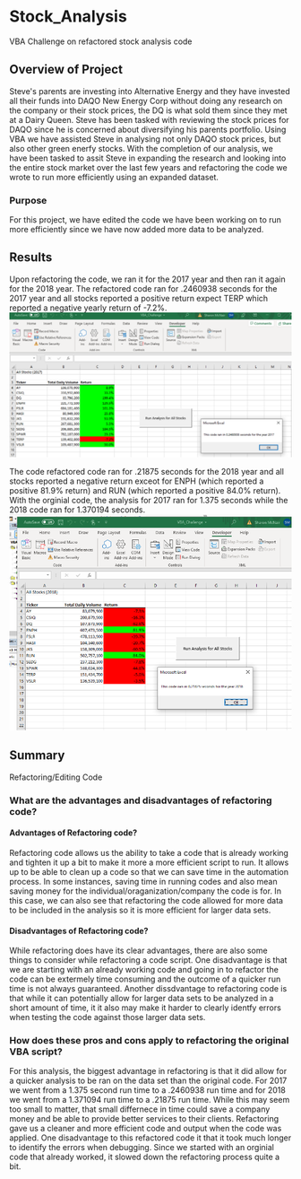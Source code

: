 # Stock_Analysis
VBA Challenge on refactored stock analysis code

## Overview of Project
Steve's parents are investing into Alternative Energy and they have invested all their funds into DAQO New Energy Corp without doing any research on the company or their stock prices, the DQ is what sold them since they met at a Dairy Queen. Steve has been tasked with reviewing the stock prices for DAQO since he is concerned about diversifying his parents portfolio. Using VBA we have assisted Steve in analysing not only DAQO stock prices, but also other green enerfy stocks. With the completion of our analysis, we have been tasked to assit Steve in expanding the research and looking into the entire stock market over the last few years and refactoring the code we wrote to run more efficiently using an expanded dataset. 
### Purpose
For this project, we have edited the code we have been working on to run more efficiently since we have now added more data to be analyzed. 
## Results
Upon refactoring the code, we ran it for the 2017 year and then ran it again for the 2018 year. 
The refactored code ran for .2460938 seconds for the 2017 year and all stocks reported a positive return expect TERP which reported a negative yearly return of -7.2%.
![2017Image](images/VBA_Challenge_2017.png)

The code refactored code ran for .21875 seconds for the 2018 year and all stocks reported a negative return exceot for ENPH (which reported a positive 81.9% return) and RUN (which reported a positive 84.0% return).
With the orginial code, the analysis for 2017 ran for 1.375 seconds while the 2018 code ran for 1.370194 seconds.
![2018Image](images/VBA_Challenge_2018.png)
## Summary
Refactoring/Editing Code
### What are the advantages and disadvantages of refactoring code?
#### Advantages of Refactoring code?
Refactoring code allows us the ability to take a code that is already working and tighten it up a bit to make it more a more efficient script to run.
It allows up to be able to clean up a code so that we can save time in the automation process. In some instances, saving time in running codes and also mean saving money for the individual/oraganization/company the code is for. 
In this case, we can also see that refactoring the code allowed for more data to be included in the analysis so it is more efficient for larger data sets. 
#### Disadvantages of Refactoring code?
While refactoring does have its clear advantages, there are also some things to consider while refactoring a code script. One disadvantage is that we are starting with an already working code and going in to refactor the code can be extermely time consuming and the outcome of a quicker run time is not always guaranteed. 
Another dissdvantage to refactoring code is that while it can potentially allow for larger data sets to be analyzed in a short amount of time, it it also may make it harder to clearly identfy errors when testing the code against those larger data sets. 
### How does these pros and cons apply to refactoring the original VBA script?
For this analysis, the biggest advantage in refactoring is that it did allow for a quicker analysis to be ran on the data set than the original code. For 2017 we went from a 1.375 second run time to a .2460938 run time and for 2018 we went from a 1.371094 run time to a .21875 run time. While this may seem too small to matter, that small differnece in time could save a company money and be able to provide better services to their clients. 
Refactoring gave us a cleaner and more efficient code and output when the code was applied. 
One disadvantage to this refactored code it that it took much longer to identify the errors when debugging. Since we started with an orginial code that already worked, it slowed down the refactoring process quite a bit.
